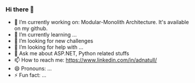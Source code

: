 ### Hi there 👋


- 🔭 I’m currently working on: Modular-Monolith Architecture. It's available on my github.
- 🌱 I’m currently learning ...
- 👯 I’m looking for new challenges
- 🤔 I’m looking for help with ...
- 💬 Ask me about ASP.NET, Python related stuffs
- 📫 How to reach me: https://www.linkedin.com/in/adnatull/
- 😄 Pronouns: ...
- ⚡ Fun fact: ...

